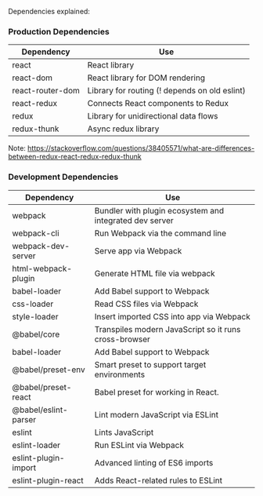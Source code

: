 Dependencies explained:

### Production Dependencies

| **Dependency**   | **Use**                                              |
| ---------------- | ---------------------------------------------------- |
| react            | React library                                        |
| react-dom        | React library for DOM rendering                      |
| react-router-dom | Library for routing (! depends on old eslint)        |
| react-redux      | Connects React components to Redux                   |
| redux            | Library for unidirectional data flows                |
| redux-thunk      | Async redux library                                  |

Note: https://stackoverflow.com/questions/38405571/what-are-differences-between-redux-react-redux-redux-thunk


### Development Dependencies

| **Dependency**                     | **Use**                                                          |
| ---------------------------------- | ---------------------------------------------------------------- |
| webpack                            | Bundler with plugin ecosystem and integrated dev server          |
| webpack-cli                        | Run Webpack via the command line                                 |
| webpack-dev-server                 | Serve app via Webpack                                            |
| html-webpack-plugin                | Generate HTML file via webpack                                   |
| babel-loader                       | Add Babel support to Webpack                                     |
| css-loader                         | Read CSS files via Webpack                                       |
| style-loader                       | Insert imported CSS into app via Webpack                         |
| @babel/core                        | Transpiles modern JavaScript so it runs cross-browser            |
| babel-loader                       | Add Babel support to Webpack                                     |
| @babel/preset-env                  | Smart preset to support target environments                      |
| @babel/preset-react                | Babel preset for working in React.                               |
| @babel/eslint-parser               | Lint modern JavaScript via ESLint                                |
| eslint                             | Lints JavaScript                                                 |
| eslint-loader                      | Run ESLint via Webpack                                           |
| eslint-plugin-import               | Advanced linting of ES6 imports                                  |
| eslint-plugin-react                | Adds React-related rules to ESLint                               |

